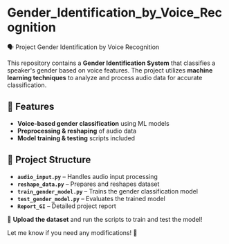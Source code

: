 # Gender_Identification_by_Voice_Recognition

 🗣️ Project Gender Identification by Voice Recognition  

This repository contains a **Gender Identification System** that classifies a speaker's gender based on voice features. The project utilizes **machine learning techniques** to analyze and process audio data for accurate classification.  

## 📌 Features  
- **Voice-based gender classification** using ML models  
- **Preprocessing & reshaping** of audio data  
- **Model training & testing** scripts included  

## 📂 Project Structure  
- **`audio_input.py`** – Handles audio input processing  
- **`reshape_data.py`** – Prepares and reshapes dataset  
- **`train_gender_model.py`** – Trains the gender classification model  
- **`test_gender_model.py`** – Evaluates the trained model
- **`Report_GI`** – Detailed project report  

🚀 **Upload the dataset** and run the scripts to train and test the model!  

Let me know if you need any modifications! 🚀
